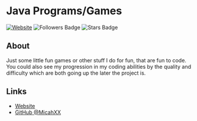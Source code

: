 <h1>
    Java Programs/Games
</h1>

[![Website](https://img.shields.io/badge/Website-micahcode.com-blue?style=for-the-badge)](https://micahcode.com)
<img src="https://img.shields.io/github/followers/MicahXX?style=for-the-badge" alt="Followers Badge"/>
<img src="https://img.shields.io/github/stars/MicahXX/OwnWebsite?style=for-the-badge" alt="Stars Badge"/>

##  About
Just some little fun games or other stuff I do for fun, that are fun to code.<br>
You could also see my progression in my coding abilities by the quality and difficulty which are both going up the later the project is.

##  Links
- [Website](https://micahcode.com)
- [GitHub @MicahXX](https://github.com/MicahXX)

